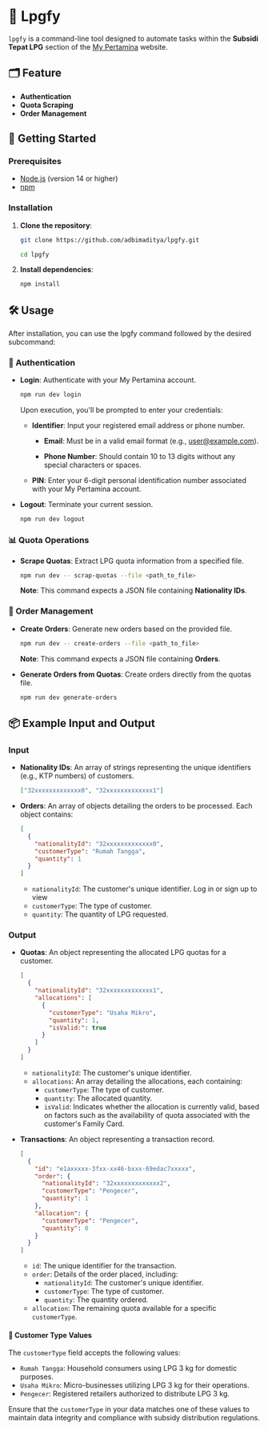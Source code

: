 # 🔧 Lpgfy

`lpgfy` is a command-line tool designed to automate tasks within the **Subsidi Tepat LPG** section of the [My Pertamina](https://subsiditepatlpg.mypertamina.id/infolpg3kg) website.

## 🗂️ Feature

- **Authentication**
- **Quota Scraping**
- **Order Management**

## 🚀 Getting Started

### Prerequisites

- [Node.js](https://nodejs.org/en) (version 14 or higher)
- [npm​](https://www.npmjs.com/)

### Installation

1. **Clone the repository**:

   ```bash
   git clone https://github.com/adbimaditya/lpgfy.git
   ```

   ```bash
   cd lpgfy
   ```

2. **Install dependencies**:

   ```bash
   npm install
   ```

## 🛠️ Usage

After installation, you can use the lpgfy command followed by the desired subcommand:

### ​🔐 Authentication

- **Login**: Authenticate with your My Pertamina account.

  ```bash
  npm run dev login
  ```

  Upon execution, you'll be prompted to enter your credentials:​

  - **Identifier**: Input your registered email address or phone number.

    - **Email**: Must be in a valid email format (e.g., user@example.com).

    - **Phone Number**: Should contain 10 to 13 digits without any special characters or spaces.​

  - **PIN**: Enter your 6-digit personal identification number associated with your My Pertamina account.​

- **Logout**: Terminate your current session.

  ```bash
  npm run dev logout
  ```

### 📊 Quota Operations

- **Scrape Quotas**: Extract LPG quota information from a specified file.

  ```bash
  npm run dev -- scrap-quotas --file <path_to_file>
  ```

  **Note**: This command expects a JSON file containing **Nationality IDs**.

### 📝 Order Management

- **Create Orders**: Generate new orders based on the provided file.

  ```bash
  npm run dev -- create-orders --file <path_to_file>
  ```

  **Note**: This command expects a JSON file containing **Orders**.

- **Generate Orders from Quotas**: Create orders directly from the quotas file.

  ```bash
  npm run dev generate-orders
  ```

## 📦 Example Input and Output

### Input

- **Nationality IDs**: An array of strings representing the unique identifiers (e.g., KTP numbers) of customers.​

  ```json
  ["32xxxxxxxxxxxxx0", "32xxxxxxxxxxxxx1"]
  ```

- **Orders**: An array of objects detailing the orders to be processed. Each object contains:​

  ```json
  [
    {
      "nationalityId": "32xxxxxxxxxxxxx0",
      "customerType": "Rumah Tangga",
      "quantity": 1
    }
  ]
  ```

  - `nationalityId`: The customer's unique identifier.​
    Log in or sign up to view
  - `customerType`: The type of customer.​
  - `quantity`: The quantity of LPG requested.

### Output

- **Quotas**: An object representing the allocated LPG quotas for a customer.​

  ```json
  [
    {
      "nationalityId": "32xxxxxxxxxxxxx1",
      "allocations": [
        {
          "customerType": "Usaha Mikro",
          "quantity": 1,
          "isValid:": true
        }
      ]
    }
  ]
  ```

  - `nationalityId`: The customer's unique identifier.​
  - `allocations`: An array detailing the allocations, each containing:​
    - `customerType`: The type of customer.
    - `quantity`: The allocated quantity.
    - `isValid`: Indicates whether the allocation is currently valid, based on factors such as the availability of quota associated with the customer's Family Card.

- **Transactions**: An object representing a transaction record.​

  ```json
  [
    {
      "id": "e1axxxxx-3fxx-xx46-bxxx-69edac7xxxxx",
      "order": {
        "nationalityId": "32xxxxxxxxxxxxx2",
        "customerType": "Pengecer",
        "quantity": 1
      },
      "allocation": {
        "customerType": "Pengecer",
        "quantity": 0
      }
    }
  ]
  ```

  - `id`: The unique identifier for the transaction.​
  - `order`: Details of the order placed, including:​
    - `nationalityId`: The customer's unique identifier.
    - `customerType`: The type of customer.
    - `quantity`: The quantity ordered.
  - `allocation`: The remaining quota available for a specific `customerType`.

#### 🧾 Customer Type Values

The `customerType` field accepts the following values:​

- `Rumah Tangga`: Household consumers using LPG 3 kg for domestic purposes.
- `Usaha Mikro`: Micro-businesses utilizing LPG 3 kg for their operations.
- `Pengecer`: Registered retailers authorized to distribute LPG 3 kg.​

Ensure that the `customerType` in your data matches one of these values to maintain data integrity and compliance with subsidy distribution regulations.
